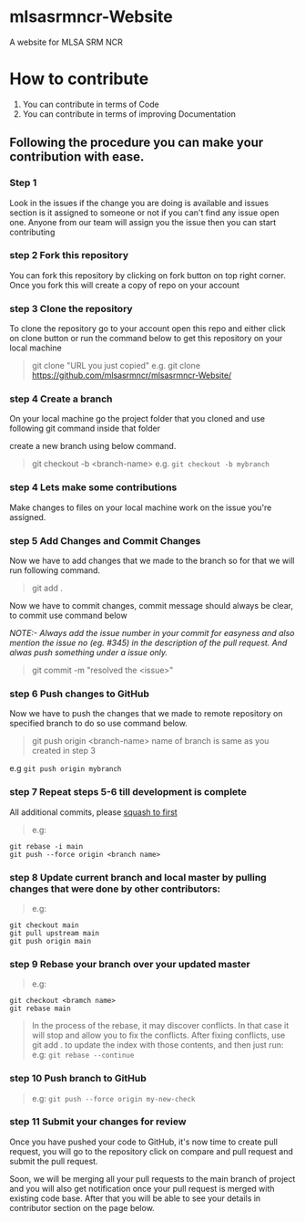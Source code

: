 # mlsasrmncr-Website
A website for MLSA SRM NCR 

# How to contribute
1. You can contribute in terms of Code
2. You can contribute in terms of improving Documentation
## Following the procedure you can make your contribution with ease.

### Step 1
Look in the issues if the change you are doing is available and issues section is it assigned to someone or not if you can't find any issue open one. Anyone from our team will assign you the issue then you can start contributing

### step 2 Fork this repository
You can fork this repository by clicking on fork button on top right corner. Once you fork this will create a copy of repo on your account

### step 3 Clone the repository 
To clone the repository go to your account open this repo and either click on clone button or run the command below to get this repository on your local machine

> git clone "URL you just copied"
e.g. git clone https://github.com/mlsasrmncr/mlsasrmncr-Website/

### step 4 Create a branch
On your local machine go the project folder that you cloned and use following git command inside that folder

create a new branch using below command.

> git checkout -b \<branch-name\>
e.g. `git checkout -b mybranch`

### step 4 Lets make some contributions
Make changes to files on your local machine work on the issue you're assigned. 

### step 5 Add Changes and Commit Changes
Now we have to add changes that we made to the branch so for that we will run following command.

> git add .

Now we have to commit changes, commit message should always be clear, to commit use command below 

*NOTE:- Always add the issue number in your commit for easyness and also mention the issue no (eg. #345) in the description of the pull request. And alwas push something under a issue only.*

> git commit -m "resolved the \<issue\>"

### step 6 Push changes to GitHub
Now we have to push the changes that we made to remote repository on specified branch to do so use command below.

> git push origin \<branch-name\>
name of branch is same as you created in step 3

e.g `git push origin mybranch`

### step 7 Repeat steps 5-6 till development is complete
All additional commits, please [squash to first](https://davidwalsh.name/squash-commits-git)

>e.g:
```
git rebase -i main
git push --force origin <branch name>
```
### step 8 Update current branch and local master by pulling changes that were done by other contributors:
>e.g:
```
git checkout main
git pull upstream main
git push origin main
```

### step 9 Rebase your branch over your updated master
>e.g:
```
git checkout <bramch name>
git rebase main
```
>In the process of the rebase, it may discover conflicts.
In that case it will stop and allow you to fix the conflicts.
After fixing conflicts, use git add . to update the index with those contents,
and then just run:
>e.g:
`git rebase --continue`

### step 10 Push branch to GitHub
>e.g:
`git push --force origin my-new-check`

### step 11 Submit your changes for review
Once you have pushed your code to GitHub, it's now time to create pull request, you will go to the repository click on compare and pull request and submit the pull request.

Soon, we will be merging all your pull requests to the main branch of project and you will also get notification once your pull request is merged with existing code base. After that you will be able to see your details in contributor section on the page below.
